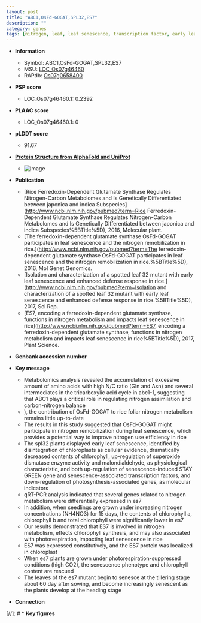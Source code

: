 ```yaml
---
layout: post
title: "ABC1,OsFd-GOGAT,SPL32,ES7"
description: ""
category: genes
tags: [nitrogen, leaf, leaf senescence, transcription factor, early leaf senescence, seedlings, chloroplast, senescence, tillering]
---
```


* **Information**  
    + Symbol: ABC1,OsFd-GOGAT,SPL32,ES7  
    + MSU: [LOC_Os07g46460](http://rice.plantbiology.msu.edu/cgi-bin/ORF_infopage.cgi?orf=LOC_Os07g46460)  
    + RAPdb: [Os07g0658400](http://rapdb.dna.affrc.go.jp/viewer/gbrowse_details/irgsp1?name=Os07g0658400)  

* **PSP score**  
    + LOC_Os07g46460.1: 0.2392  

* **PLAAC score**  
    + LOC_Os07g46460.1: 0 

* **pLDDT score**
    + 91.67

* **[Protein Structure from AlphaFold and UniProt](https://www.uniprot.org/uniprotkb/Q69RJ0/entry#structure)**
    + ![image](https://ricepsp.github.io/images/Q6/AF-Q69RJ0-F1.png)

* **Publication**  
    + [Rice Ferredoxin-Dependent Glutamate Synthase Regulates Nitrogen-Carbon Metabolomes and Is Genetically Differentiated between japonica and indica Subspecies](http://www.ncbi.nlm.nih.gov/pubmed?term=Rice Ferredoxin-Dependent Glutamate Synthase Regulates Nitrogen-Carbon Metabolomes and Is Genetically Differentiated between japonica and indica Subspecies%5BTitle%5D), 2016, Molecular plant.
    + [The ferredoxin-dependent glutamate synthase OsFd-GOGAT participates in leaf senescence and the nitrogen remobilization in rice.](http://www.ncbi.nlm.nih.gov/pubmed?term=The ferredoxin-dependent glutamate synthase OsFd-GOGAT participates in leaf senescence and the nitrogen remobilization in rice.%5BTitle%5D), 2016, Mol Genet Genomics.
    + [Isolation and characterization of a spotted leaf 32 mutant with early leaf senescence and enhanced defense response in rice.](http://www.ncbi.nlm.nih.gov/pubmed?term=Isolation and characterization of a spotted leaf 32 mutant with early leaf senescence and enhanced defense response in rice.%5BTitle%5D), 2017, Sci Rep.
    + [ES7, encoding a ferredoxin-dependent glutamate synthase, functions in nitrogen metabolism and impacts leaf senescence in rice](http://www.ncbi.nlm.nih.gov/pubmed?term=ES7, encoding a ferredoxin-dependent glutamate synthase, functions in nitrogen metabolism and impacts leaf senescence in rice%5BTitle%5D), 2017, Plant Science.

* **Genbank accession number**  

* **Key message**  
    + Metabolomics analysis revealed the accumulation of excessive amount of amino acids with high N/C ratio (Gln and Asn) and several intermediates in the tricarboxylic acid cycle in abc1-1, suggesting that ABC1 plays a critical role in regulating nitrogen assimilation and carbon-nitrogen balance
    + ), the contribution of OsFd-GOGAT to rice foliar nitrogen metabolism remains little up-to-date
    + The results in this study suggested that OsFd-GOGAT might participate in nitrogen remobilization during leaf senescence, which provides a potential way to improve nitrogen use efficiency in rice
    + The spl32 plants displayed early leaf senescence, identified by disintegration of chloroplasts as cellular evidence, dramatically decreased contents of chlorophyll, up-regulation of superoxide dismutase enzyme activity and malondialdehyde, as physiological characteristic, and both up-regulation of senescence-induced STAY GREEN gene and senescence-associated transcription factors, and down-regulation of photosynthesis-associated genes, as molecular indicators
    + qRT-PCR analysis indicated that several genes related to nitrogen metabolism were differentially expressed in es7
    + In addition, when seedlings are grown under increasing nitrogen concentrations (NH4NO3) for 15 days, the contents of chlorophyll a, chlorophyll b and total chlorophyll were significantly lower in es7
    + Our results demonstrated that ES7 is involved in nitrogen metabolism, effects chlorophyll synthesis, and may also associated with photorespiration, impacting leaf senescence in rice
    + ES7 was expressed constitutively, and the ES7 protein was localized in chloroplast
    + When es7 plants are grown under photorespiration-suppressed conditions (high CO2), the senescence phenotype and chlorophyll content are rescued
    + The leaves of the es7 mutant begin to senesce at the tillering stage about 60 day after sowing, and become increasingly senescent as the plants develop at the heading stage

* **Connection**  

[//]: # * **Key figures**  


